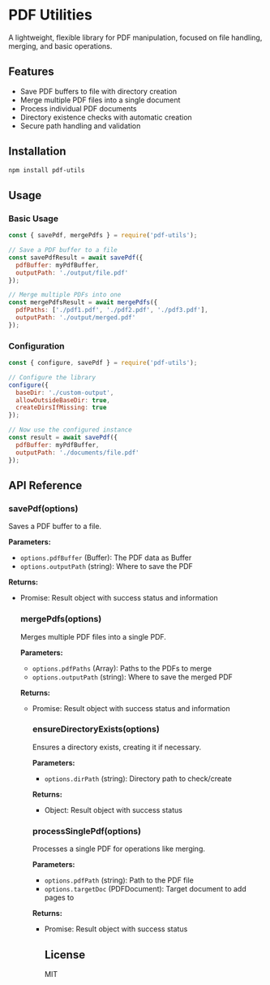 # PDF Utilities

A lightweight, flexible library for PDF manipulation, focused on file handling, merging, and basic operations.

## Features

- Save PDF buffers to file with directory creation
- Merge multiple PDF files into a single document
- Process individual PDF documents 
- Directory existence checks with automatic creation
- Secure path handling and validation

## Installation

```bash
npm install pdf-utils
```

## Usage

### Basic Usage

```javascript
const { savePdf, mergePdfs } = require('pdf-utils');

// Save a PDF buffer to a file
const savePdfResult = await savePdf({ 
  pdfBuffer: myPdfBuffer, 
  outputPath: './output/file.pdf' 
});

// Merge multiple PDFs into one
const mergePdfsResult = await mergePdfs({
  pdfPaths: ['./pdf1.pdf', './pdf2.pdf', './pdf3.pdf'],
  outputPath: './output/merged.pdf'
});
```

### Configuration

```javascript
const { configure, savePdf } = require('pdf-utils');

// Configure the library
configure({
  baseDir: './custom-output',
  allowOutsideBaseDir: true,
  createDirsIfMissing: true
});

// Now use the configured instance
const result = await savePdf({ 
  pdfBuffer: myPdfBuffer, 
  outputPath: './documents/file.pdf' 
});
```

## API Reference

### savePdf(options)

Saves a PDF buffer to a file.

**Parameters:**
- `options.pdfBuffer` (Buffer): The PDF data as Buffer
- `options.outputPath` (string): Where to save the PDF

**Returns:**
- Promise<Object>: Result object with success status and information

### mergePdfs(options)

Merges multiple PDF files into a single PDF.

**Parameters:**
- `options.pdfPaths` (Array<string>): Paths to the PDFs to merge
- `options.outputPath` (string): Where to save the merged PDF

**Returns:** 
- Promise<Object>: Result object with success status and information

### ensureDirectoryExists(options)

Ensures a directory exists, creating it if necessary.

**Parameters:**
- `options.dirPath` (string): Directory path to check/create

**Returns:**
- Object: Result object with success status

### processSinglePdf(options)

Processes a single PDF for operations like merging.

**Parameters:**
- `options.pdfPath` (string): Path to the PDF file
- `options.targetDoc` (PDFDocument): Target document to add pages to

**Returns:**
- Promise<Object>: Result object with success status

## License

MIT
